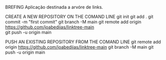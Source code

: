 BREFING
    Aplicação destinada a arvóre de links.

CREATE A NEW REPOSITORY ON THE COMAND LINE 
    git init
    git add .
    git commit -m "first commit"
    git branch -M main
    git remote add origin https://github.com/joabediias/linktree-main  
    git push -u origin main

PUSH AN EXISTING REPOSITORY FROM THE COMAND LINE
    git remote add origin https://github.com/joabediias/linktree-main
    git branch -M main
    git push -u origin main